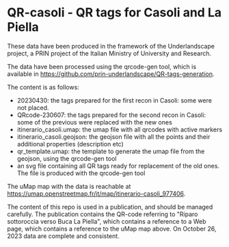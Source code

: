 # QR-casoli - QR tags for Casoli and La Piella

These data have been produced in the framework of the Underlandscape project, a PRIN project of the Italian Ministry of University and Research.

The data have been processed using the qrcode-gen tool, which is available in https://github.com/prin-underlandscape/QR-tags-generation.

The content is as follows:

- 20230430: the tags prepared for the first recon in Casoli: some were not placed.
- QRcode-230607: the tags prepared for the second recon in Casoli: some of the previous were replaced with the new ones
- itinerario_casoli.umap: the umap file with all qrcodes with active markers
- itinerario_casoli.geojson: the geojson file with all the points and their additional properties (description etc)
- qr_template.umap: the template to generate the umap file from the geojson, using the qrcode-gen tool
- an svg file containing all QR tags ready for replacement of the old ones. The file is produced with the qrcode-gen tool

The uMap map with the data is reachable at https://umap.openstreetmap.fr/it/map/itinerario-casoli_977406.

The content of this repo is used in a publication, and should be managed carefully. The publication contains the QR-code referring to "Riparo sottoroccia verso Buca La Piella", which contains a reference to a Web page, which contains a reference to the uMap map above. On October 26, 2023 data are complete and consistent.
